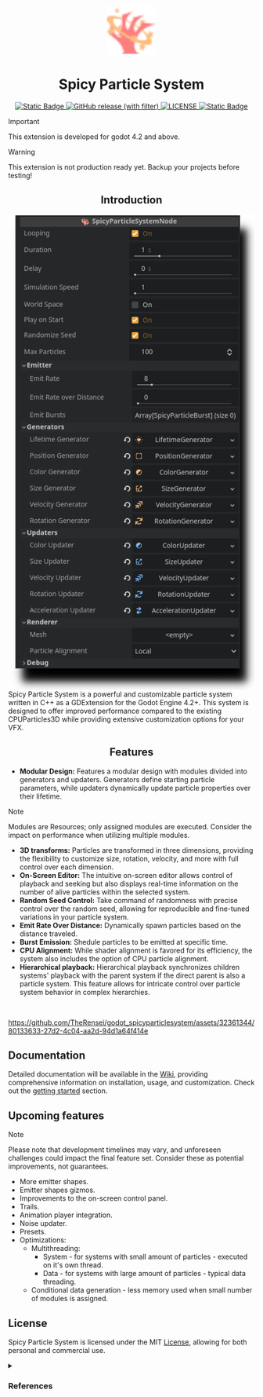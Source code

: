 
<p align="center">
<img src="https://github.com/TheRensei/godot_spicyparticlesystem/blob/main/spicy-demo/addons/spicyparticlesystem/icons/NodeIcon.svg" width="100" height="100"/>
</p>
<h1 align="center">Spicy Particle System</h1>
<p align="center">
  <a href="https://godotengine.org/download/windows/">
    <img alt="Static Badge" src="https://img.shields.io/badge/Godot-4.2%2B-blue">
  </a>
  <a href="https://github.com/TheRensei/godot_spicyparticlesystem/releases/latest">
    <img alt="GitHub release (with filter)" src="https://img.shields.io/github/v/release/TheRensei/godot_spicyparticlesystem?filter=*beta">
  </a>
  <a href="LICENSE">
    <img src="https://img.shields.io/github/license/TheRensei/godot_spicyparticlesystem?style=flat-square" alt="LICENSE">
  </a>
  <a href="https://github.com/TheRensei/godot_spicyparticlesystem/wiki">
    <img alt="Static Badge" src="https://img.shields.io/badge/wiki-blue">
  </a>
</p>


> [!IMPORTANT]  
> This extension is developed for godot 4.2 and above.

> [!WARNING]  
> This extension is not production ready yet. Backup your projects before testing!

<h2 align="center">Introduction</h2>

<img align="left" src="/.images/Main.png">


Spicy Particle System is a powerful and customizable particle system written in C++ as a GDExtension for the Godot Engine 4.2+. This system is designed to offer improved performance compared to the existing CPUParticles3D while providing extensive customization options for your VFX.

<h2 align="center">Features</h2>

- **Modular Design:** Features a modular design with modules divided into generators and updaters. Generators define starting particle parameters, while updaters dynamically update particle properties over their lifetime.
> [!NOTE]  
> Modules are Resources; only assigned modules are executed. Consider the impact on performance when utilizing multiple modules.
- **3D transforms:** Particles are transformed in three dimensions, providing the flexibility to customize size, rotation, velocity, and more with full control over each dimension.
- **On-Screen Editor:** The intuitive on-screen editor allows control of playback and seeking but also displays real-time information on the number of alive particles within the selected system.
- **Random Seed Control:** Take command of randomness with precise control over the random seed, allowing for reproducible and fine-tuned variations in your particle system.
- **Emit Rate Over Distance:** Dynamically spawn particles based on the distance traveled.
- **Burst Emission:** Shedule particles to be emitted at specific time.
- **CPU Alignment:** While shader alignment is favored for its efficiency, the system also includes the option of CPU particle alignment.
- **Hierarchical playback:** Hierarchical playback synchronizes children systems' playback with the parent system if the direct parent is also a particle system. This feature allows for intricate control over particle system behavior in complex hierarchies.


<br clear="left"/>

https://github.com/TheRensei/godot_spicyparticlesystem/assets/32361344/80133633-27d2-4c04-aa2d-94d1a64f414e

## Documentation
Detailed documentation will be available in the [Wiki](https://github.com/TheRensei/godot_spicyparticlesystem/wiki), providing comprehensive information on installation, usage, and customization. Check out the [getting started](https://github.com/TheRensei/godot_spicyparticlesystem/wiki/Getting-Started) section.

## Upcoming features
> [!NOTE]  
> Please note that development timelines may vary, and unforeseen challenges could impact the final feature set. Consider these as potential improvements, not guarantees.

- More emitter shapes.
- Emitter shapes gizmos.
- Improvements to the on-screen control panel.
- Trails.
- Animation player integration.
- Noise updater.
- Presets.
- Optimizations:
     - Multithreading:
          - System - for systems with small amount of particles - executed on it's own thread.
          - Data - for systems with large amount of particles - typical data threading.
     - Conditional data generation - less memory used when small number of modules is assigned.

</details>

## License
Spicy Particle System is licensed under the MIT <a href="LICENSE">License</a>, allowing for both personal and commercial use.


<details><summary> <h3>  References </h3> </summary>
  
Big thanks to Bartlomiej Filipek for his [blog post](https://www.cppstories.com/2014/04/flexible-particle-system-start/) - it was extremely helpful and helped me understand how particle systems are written in the first place. I thought that this approach was a great place to start with so this is what this system is based on.

Links to icons used:

[Link](https://www.svgrepo.com/svg/320810/flaming-claw)
[Link](https://www.svgrepo.com/svg/525367/heart-shine)
[Link](https://www.svgrepo.com/svg/533001/square-dashed)
[Link](https://www.svgrepo.com/svg/458610/color-mode)
[Link](https://www.svgrepo.com/svg/489117/scale-1)
[Link](https://www.svgrepo.com/svg/374909/high-velocity-sales)
[Link](https://www.svgrepo.com/svg/375107/rotate)
[Link](https://www.svgrepo.com/svg/375045/product-transfer)
[Link](https://www.svgrepo.com/svg/502881/update)
[Link](https://www.svgrepo.com/svg/502459/alarm)

I've resized, optimized and coloured most of them, the main icon is a combination of 2 other icons.
With [CC](https://www.svgrepo.com/page/licensing/#CC%20Attribution) and PD licenses.

Example VFX textures are from Kenney's [particle pack](https://www.kenney.nl/assets/particle-pack) at [kenney.nl](https://www.kenney.nl/assets)

</details>
